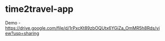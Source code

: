 # time2travel-app

Demo - https://drive.google.com/file/d/1rPxcKt89zbOQUtx6YGiZa_OmMR5h8Rds/view?usp=sharing
